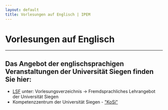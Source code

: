 ```yaml
---
layout: default
title: Vorlesungen auf Englisch | IPEM
---
```


# Vorlesungen auf Englisch

---

## Das Angebot der englischsprachigen Veranstaltungen der Universität Siegen finden Sie hier:

- [LSF](https://lsf.zv.uni-siegen.de/qisserver/rds?state=user&type=0&topitem=&breadCrumbSource=portal&topitem=functions) unter: Vorlesungsverzeichnis -> Fremdsprachliches Lehrangebot der Universität Siegen
- Kompetenzzentrum der Universität Siegen - ["KoSi"](http://www.uni-siegen.de/kosi/)